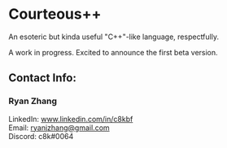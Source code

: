 # Courteous++

An esoteric but kinda useful "C++"-like language, respectfully.

A work in progress. Excited to announce the first beta version.

## Contact Info:

### Ryan Zhang

LinkedIn: www.linkedin.com/in/c8kbf</br>
Email: ryanjzhang@gmail.com</br>
Discord: c8k#0064</br>
